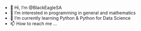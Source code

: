 - 👋 Hi, I’m @BlackEagleSA
- 👀 I’m interested in programming in general and mathematics
- 🌱 I’m currently learning Python & Python for Data Science
- 📫 How to reach me ... 

<!---
BlackEagleSA/BlackEagleSA is a ✨ special ✨ repository because its `README.md` (this file) appears on your GitHub profile.
You can click the Preview link to take a look at your changes.
--->

